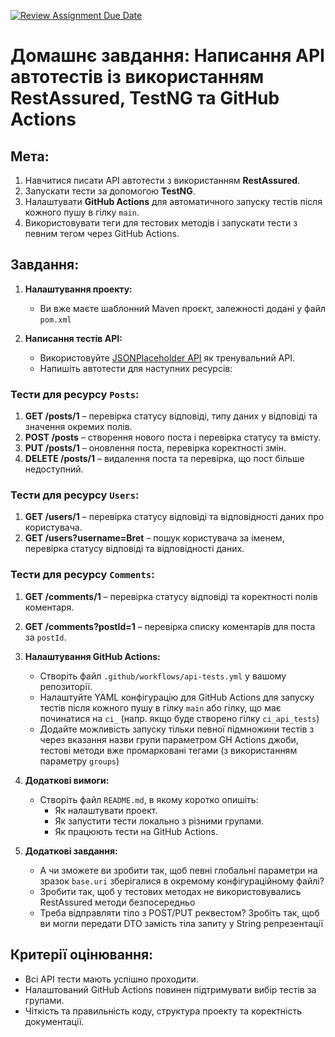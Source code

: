 [![Review Assignment Due Date](https://classroom.github.com/assets/deadline-readme-button-22041afd0340ce965d47ae6ef1cefeee28c7c493a6346c4f15d667ab976d596c.svg)](https://classroom.github.com/a/RWg6BShZ)
# Домашнє завдання: Написання API автотестів із використанням RestAssured, TestNG та GitHub Actions

## Мета:
1. Навчитися писати API автотести з використанням **RestAssured**.
2. Запускати тести за допомогою **TestNG**.
3. Налаштувати **GitHub Actions** для автоматичного запуску тестів після кожного пушу в гілку `main`.
4. Використовувати теги для тестових методів і запускати тести з певним тегом через GitHub Actions.

## Завдання:

1. **Налаштування проекту:**
    - Ви вже маєте шаблонний Maven проєкт, залежності додані у файл `pom.xml`

2. **Написання тестів API:**
    - Використовуйте [JSONPlaceholder API](https://jsonplaceholder.typicode.com/) як тренувальний API.
    - Напишіть автотести для наступних ресурсів:

### Тести для ресурсу `Posts`:
1. **GET /posts/1** – перевірка статусу відповіді, типу даних у відповіді та значення окремих полів.
2. **POST /posts** – створення нового поста і перевірка статусу та вмісту.
3. **PUT /posts/1** – оновлення поста, перевірка коректності змін.
4. **DELETE /posts/1** – видалення поста та перевірка, що пост більше недоступний.

### Тести для ресурсу `Users`:
1. **GET /users/1** – перевірка статусу відповіді та відповідності даних про користувача.
2. **GET /users?username=Bret** – пошук користувача за іменем, перевірка статусу відповіді та відповідності даних.

### Тести для ресурсу `Comments`:
1. **GET /comments/1** – перевірка статусу відповіді та коректності полів коментаря.
2. **GET /comments?postId=1** – перевірка списку коментарів для поста за `postId`.

3. **Налаштування GitHub Actions:**
    - Створіть файл `.github/workflows/api-tests.yml` у вашому репозиторії.
    - Налаштуйте YAML конфігурацію для GitHub Actions для запуску тестів після кожного пушу в гілку `main` або гілку, що має починатися на `ci_` (напр. якщо буде створено гілку `ci_api_tests`)
    - Додайте можливість запуску тільки певної підмножини тестів з через вказання назви групи параметром GH Actions джоби, тестові методи вже промарковані тегами (з використанням параметру `groups`)

4. **Додаткові вимоги:**
    - Створіть файл `README.md`, в якому коротко опишіть:
        - Як налаштувати проект.
        - Як запустити тести локально з різними групами.
        - Як працюють тести на GitHub Actions.

6. **Додаткові завдання:**
    - А чи зможете ви зробити так, щоб певні глобальні параметри на зразок `base.uri` зберігалися в окремому конфігураційному файлі?
    - Зробити так, щоб у тестових методах не використовувались RestAssured методи безпосередньо
    - Треба відправляти тіло з POST/PUT реквестом? Зробіть так, щоб ви могли передати DTO замість тіла запиту у String репрезентації

## Критерії оцінювання:
- Всі API тести мають успішно проходити.
- Налаштований GitHub Actions повинен підтримувати вибір тестів за групами.
- Чіткість та правильність коду, структура проекту та коректність документації.
